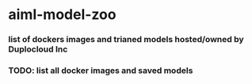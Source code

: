 # aiml-model-zoo



### list of dockers images and trianed models hosted/owned by Duplocloud Inc
### TODO: list all docker images and saved models